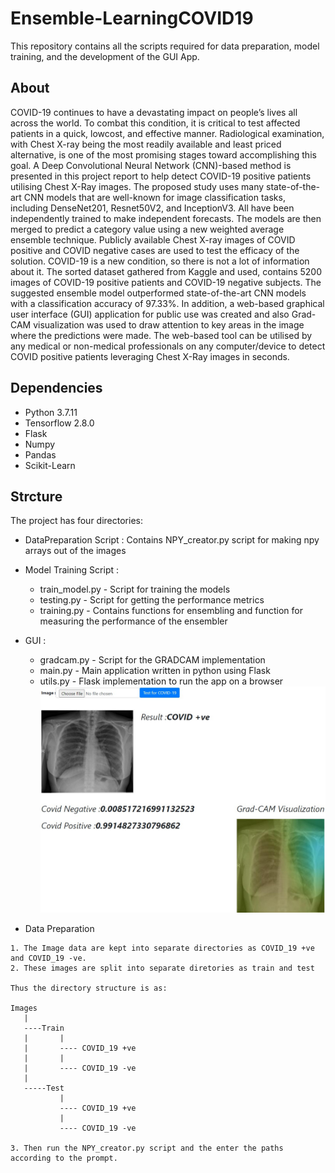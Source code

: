# Ensemble-LearningCOVID19
This repository contains all the scripts required for data preparation, model training, and the development of the GUI App.
## About
COVID-19 continues to have a devastating impact on people’s lives all across the
world. To combat this condition, it is critical to test affected patients in a quick, lowcost, and effective manner. Radiological examination, with Chest X-ray being the most readily available and least priced alternative, is one of the most promising stages toward accomplishing this goal. A Deep Convolutional Neural Network (CNN)-based
method is presented in this project report to help detect COVID-19 positive patients utilising Chest X-Ray images. The proposed study uses many state-of-the-art CNN models that are well-known for image classification tasks, including DenseNet201, Resnet50V2, and InceptionV3. All have been independently trained to make independent forecasts. The models are then merged to predict a category value using a new weighted average ensemble technique. Publicly available Chest X-ray images of
COVID positive and COVID negative cases are used to test the efficacy of the solution. COVID-19 is a new condition, so there is not a lot of information about it. The sorted dataset gathered from Kaggle and used, contains 5200 images of COVID-19 positive patients and COVID-19 negative subjects. The suggested ensemble model outperformed state-of-the-art CNN models with a classification accuracy of 97.33%. In addition, a web-based graphical user interface (GUI) application for public use was created and also Grad-CAM visualization was used to draw attention to key areas in the image where the predictions were made. The web-based tool can be utilised by
any medical or non-medical professionals on any computer/device to detect COVID positive patients leveraging Chest X-Ray images in seconds.

## Dependencies 
*  Python 3.7.11
*  Tensorflow 2.8.0
*  Flask
*  Numpy
*  Pandas
*  Scikit-Learn

## Strcture
The project has four directories:
*  DataPreparation Script : Contains NPY_creator.py script for making npy arrays out of the images


*  Model Training Script :
   * train_model.py - Script for training the models
   * testing.py - Script for getting the performance metrics
   * training.py - Contains functions for ensembling and function for measuring the performance of the ensembler
   
   
*  GUI :
   * gradcam.py - Script for the GRADCAM implementation
   * main.py - Main application written in python using Flask
   * utils.py - Flask implementation to run the app on a browser
 ![alt text](https://github.com/George-Catalin/Ensemble-LearningCOVID19/blob/main/Pictures/result.jpg?raw=true)
 
 * Data Preparation
 ```
1. The Image data are kept into separate directories as COVID_19 +ve and COVID_19 -ve.
2. These images are split into separate diretories as train and test

Thus the directory structure is as:

Images
    |
    ----Train
    |       |
    |       ---- COVID_19 +ve
    |       |
    |       ---- COVID_19 -ve
    |
    -----Test
            |
            ---- COVID_19 +ve
            |
            ---- COVID_19 -ve
    
3. Then run the NPY_creator.py script and the enter the paths according to the prompt.
 ```
